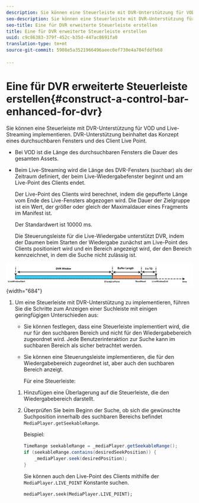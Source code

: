 ```yaml
---
description: Sie können eine Steuerleiste mit DVR-Unterstützung für VOD und Live-Streaming implementieren. DVR-Unterstützung beinhaltet das Konzept eines durchsuchbaren Fensters und des Client Live Point.
seo-description: Sie können eine Steuerleiste mit DVR-Unterstützung für VOD und Live-Streaming implementieren. DVR-Unterstützung beinhaltet das Konzept eines durchsuchbaren Fensters und des Client Live Point.
seo-title: Eine für DVR erweiterte Steuerleiste erstellen
title: Eine für DVR erweiterte Steuerleiste erstellen
uuid: c9c86383-379f-452c-b35d-447ac8691fa0
translation-type: tm+mt
source-git-commit: 5908e5a3521966496aeec0ef730e4a704fddfb68

---
```



# Eine für DVR erweiterte Steuerleiste erstellen{#construct-a-control-bar-enhanced-for-dvr}

Sie können eine Steuerleiste mit DVR-Unterstützung für VOD und Live-Streaming implementieren. DVR-Unterstützung beinhaltet das Konzept eines durchsuchbaren Fensters und des Client Live Point.

* Bei VOD ist die Länge des durchsuchbaren Fensters die Dauer des gesamten Assets.
* Beim Live-Streaming wird die Länge des DVR-Fensters (suchbar) als der Zeitraum definiert, der beim Live-Wiedergabefenster beginnt und am Live-Point des Clients endet.

   Der Live-Point des Clients wird berechnet, indem die gepufferte Länge vom Ende des Live-Fensters abgezogen wird. Die Dauer der Zielgruppe ist ein Wert, der größer oder gleich der Maximaldauer eines Fragments im Manifest ist.

   Der Standardwert ist 10000 ms.

   Die Steuerungsleiste für die Live-Wiedergabe unterstützt DVR, indem der Daumen beim Starten der Wiedergabe zunächst am Live-Point des Clients positioniert wird und ein Bereich angezeigt wird, der den Bereich kennzeichnet, in dem die Suche nicht zulässig ist.

<!--<a id="fig_37A39A28BA714BA5A2C461357ED5BD41"></a>-->

![](assets/dvr-window.PNG){width=&quot;684&quot;}

1. Um eine Steuerleiste mit DVR-Unterstützung zu implementieren, führen Sie die Schritte zum Anzeigen einer Suchleiste mit einigen geringfügigen Unterschieden aus:

   * Sie können festlegen, dass eine Steuerleiste implementiert wird, die nur für den suchbaren Bereich und nicht für den Wiedergabebereich zugeordnet wird. Jede Benutzerinteraktion zur Suche kann im suchbaren Bereich als sicher betrachtet werden.
   * Sie können eine Steuerungsleiste implementieren, die für den Wiedergabebereich zugeordnet ist, aber auch den suchbaren Bereich anzeigt.

      Für eine Steuerleiste:
   1. Hinzufügen eine Überlagerung auf die Steuerleiste, die den Wiedergabebereich darstellt.
   1. Überprüfen Sie beim Beginn der Suche, ob sich die gewünschte Suchposition innerhalb des suchbaren Bereichs befindet `MediaPlayer.getSeekableRange`.

      Beispiel:

      ```java
      TimeRange seekableRange = _mediaPlayer.getSeekableRange(); 
      if (seekableRange.contains(desiredSeekPosition)) { 
          _mediaPlayer.seek(desiredPosition); 
      }
      ```

      Sie können auch den Live-Point des Clients mithilfe der `MediaPlayer.LIVE_POINT` Konstante suchen.

      ```
      mediaPlayer.seek(MediaPlayer.LIVE_POINT);
      ```
